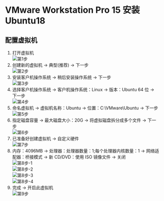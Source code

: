# VMware Workstation Pro 15 安装 Ubuntu18

## 配置虚拟机

1.  打开虚拟机<br>
    ![第1步](images/02_1_1.png)<br>
2.  创建新的虚拟机 -> 典型(推荐) -> 下一步<br>
    ![第2步](images/02_2_1.png)<br>
3.  安装客户机操作系统 -> 稍后安装操作系统 -> 下一步<br>
    ![第3步](images/02_3_1.png)<br>
4.  选择客户机操作系统 -> 客户机操作系统：Linux -> 版本：Ubuntu 64 位 -> 下一步<br>
    ![第4步](images/02_4_1.png)<br>
5.  命名虚拟机 -> 虚拟机名称：Ubuntu -> 位置：C:\\VMware\\Ubuntu -> 下一步<br>
    ![第5步](images/02_5_1.png)<br>
6.  指定磁盘容量 -> 最大磁盘大小：20G -> 将虚拟磁盘拆分成多个文件 -> 下一步<br>
    ![第6步](images/02_6_1.png)<br>
7.  已准备好创建虚拟机 -> 自定义硬件<br>
    ![第7步](images/02_7_1.png)<br>
8.  内存：4096MB -> 处理器：处理器数量：1;每个处理器内核数量：1 -> 网络适配器：桥接模式 -> 新 CD/DVD：使用 ISO 镜像文件 -> 关闭<br>
    ![第8步-1](images/02_8_1.png)<br>
    ![第8步-2](images/02_8_2.png)<br>
    ![第8步-3](images/02_8_3.png)<br>
    ![第8步-4](images/02_8_4.png)<br>
9.  完成 -> 开启此虚拟机<br>
    ![第9步](images/02_9_1.png)<br>